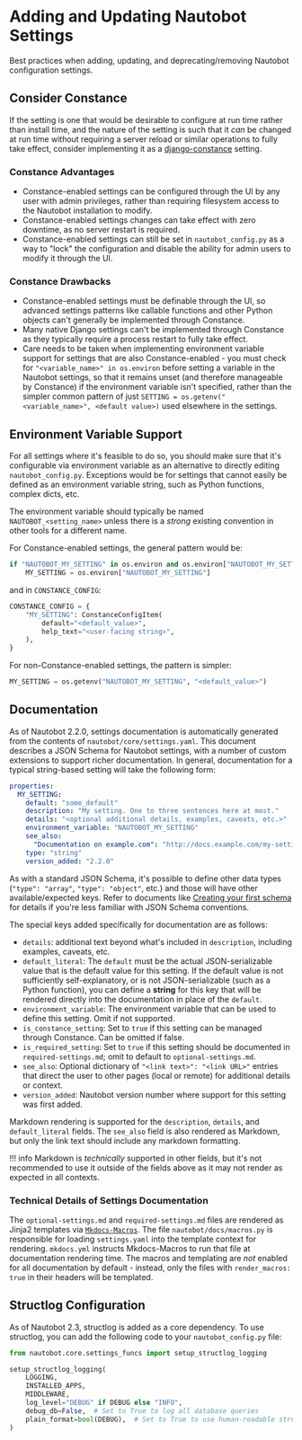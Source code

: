 # Adding and Updating Nautobot Settings

Best practices when adding, updating, and deprecating/removing Nautobot configuration settings.

## Consider Constance

If the setting is one that would be desirable to configure at run time rather than install time, and the nature of the setting is such that it *can* be changed at run time without requiring a server reload or similar operations to fully take effect, consider implementing it as a [django-constance](https://django-constance.readthedocs.io/en/latest/) setting.

### Constance Advantages

* Constance-enabled settings can be configured through the UI by any user with admin privileges, rather than requiring filesystem access to the Nautobot installation to modify.
* Constance-enabled settings changes can take effect with zero downtime, as no server restart is required.
* Constance-enabled settings can still be set in `nautobot_config.py` as a way to "lock" the configuration and disable the ability for admin users to modify it through the UI.

### Constance Drawbacks

* Constance-enabled settings must be definable through the UI, so advanced settings patterns like callable functions and other Python objects can't generally be implemented through Constance.
* Many native Django settings can't be implemented through Constance as they typically require a process restart to fully take effect.
* Care needs to be taken when implementing environment variable support for settings that are also Constance-enabled - you must check for `"<variable_name>" in os.environ` before setting a variable in the Nautobot settings, so that it remains unset (and therefore manageable by Constance) if the environment variable isn't specified, rather than the simpler common pattern of just `SETTING = os.getenv("<variable_name>", <default value>)` used elsewhere in the settings.

## Environment Variable Support

For all settings where it's feasible to do so, you should make sure that it's configurable via environment variable as an alternative to directly editing `nautobot_config.py`. Exceptions would be for settings that cannot easily be defined as an environment variable string, such as Python functions, complex dicts, etc.

The environment variable should typically be named `NAUTOBOT_<setting_name>` unless there is a *strong* existing convention in other tools for a different name.

For Constance-enabled settings, the general pattern would be:

```python title="nautobot/core/settings.py"
if "NAUTOBOT_MY_SETTING" in os.environ and os.environ["NAUTOBOT_MY_SETTING"] != "":
    MY_SETTING = os.environ["NAUTOBOT_MY_SETTING"]
```

and in `CONSTANCE_CONFIG`:

```python title="nautobot/core/settings.py"
CONSTANCE_CONFIG = {
    "MY_SETTING": ConstanceConfigItem(
        default="<default_value>",
        help_text="<user-facing string>",
    ),
}
```

For non-Constance-enabled settings, the pattern is simpler:

```python title="nautobot/core/settings.py"
MY_SETTING = os.getenv("NAUTOBOT_MY_SETTING", "<default_value>")
```

## Documentation

As of Nautobot 2.2.0, settings documentation is automatically generated from the contents of `nautobot/core/settings.yaml`. This document describes a JSON Schema for Nautobot settings, with a number of custom extensions to support richer documentation. In general, documentation for a typical string-based setting will take the following form:

```yaml title="nautobot/core/settings.yaml"
properties:
  MY_SETTING:
    default: "some_default"
    description: "My setting. One to three sentences here at most."
    details: "<optional additional details, examples, caveats, etc.>"
    environment_variable: "NAUTOBOT_MY_SETTING"
    see_also:
      "Documentation on example.com": "http://docs.example.com/my-setting"
    type: "string"
    version_added: "2.2.0"
```

As with a standard JSON Schema, it's possible to define other data types (`"type": "array"`, `"type": "object"`, etc.) and those will have other available/expected keys. Refer to documents like [Creating your first schema](https://json-schema.org/learn/getting-started-step-by-step) for details if you're less familiar with JSON Schema conventions.

The special keys added specifically for documentation are as follows:

* `details`: additional text beyond what's included in `description`, including examples, caveats, etc.
* `default_literal`: The `default` must be the actual JSON-serializable value that is the default value for this setting. If the default value is not sufficiently self-explanatory, or is not JSON-serializable (such as a Python function), you can define a **string** for this key that will be rendered directly into the documentation in place of the `default`.
* `environment_variable`: The environment variable that can be used to define this setting. Omit if not supported.
* `is_constance_setting`: Set to `true` if this setting can be managed through Constance. Can be omitted if false.
* `is_required_setting`: Set to `true` if this setting should be documented in `required-settings.md`; omit to default to `optional-settings.md`.
* `see_also`: Optional dictionary of `"<link text>": "<link URL>"` entries that direct the user to other pages (local or remote) for additional details or context.
* `version_added`: Nautobot version number where support for this setting was first added.

Markdown rendering is supported for the `description`, `details`, and `default_literal` fields. The `see_also` field is also rendered as Markdown, but only the link text should include any markdown formatting.

!!! info
    Markdown is *technically* supported in other fields, but it's not recommended to use it outside of the fields above as it may not render as expected in all contexts.

### Technical Details of Settings Documentation

The `optional-settings.md` and `required-settings.md` files are rendered as Jinja2 templates via [`Mkdocs-Macros`](https://mkdocs-macros-plugin.readthedocs.io/en/latest/). The file `nautobot/docs/macros.py` is responsible for loading `settings.yaml` into the template context for rendering. `mkdocs.yml` instructs Mkdocs-Macros to run that file at documentation rendering time. The macros and templating are *not* enabled for all documentation by default - instead, only the files with `render_macros: true` in their headers will be templated.

## Structlog Configuration

As of Nautobot 2.3, structlog is added as a core dependency. To use structlog, you can add the following code to your `nautobot_config.py` file:

```python
from nautobot.core.settings_funcs import setup_structlog_logging

setup_structlog_logging(
    LOGGING,
    INSTALLED_APPS,
    MIDDLEWARE,
    log_level="DEBUG" if DEBUG else "INFO",
    debug_db=False,  # Set to True to log all database queries
    plain_format=bool(DEBUG),  # Set to True to use human-readable structlog format over JSON
)
```
